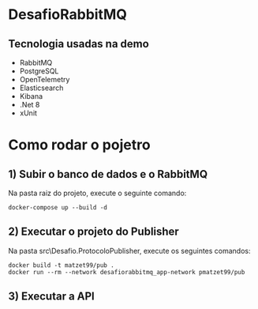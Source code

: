 # DesafioRabbitMQ

## Tecnologia usadas na demo
* RabbitMQ
* PostgreSQL
* OpenTelemetry
* Elasticsearch
* Kibana
* .Net 8
* xUnit

# Como rodar o pojetro

## 1) Subir o banco de dados e o RabbitMQ
Na pasta raiz do projeto, execute o seguinte comando:
```
docker-compose up --build -d
```

## 2) Executar o projeto do Publisher
Na pasta src\Desafio.ProtocoloPublisher, execute os seguintes comandos:
```
docker build -t matzet99/pub .
docker run --rm --network desafiorabbitmq_app-network pmatzet99/pub
```

## 3) Executar a API